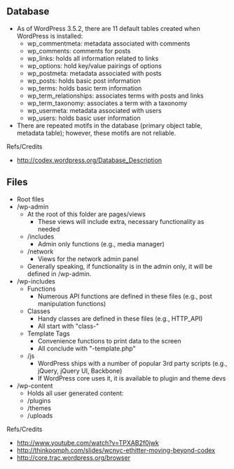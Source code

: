 ## Database

* As of WordPress 3.5.2, there are 11 default tables created when WordPress is installed:
	* wp_commentmeta: metadata associated with comments
	* wp_comments: comments for posts
	* wp_links: holds all information related to links
	* wp_options: hold key/value pairings of options
	* wp_postmeta: metadata associated with posts
	* wp_posts: holds basic post information
	* wp_terms: holds basic term information
	* wp_term_relationships: associates terms with posts and links
	* wp_term_taxonomy: associates a term with a taxonomy
	* wp_usermeta: metadata associated with users
	* wp_users: holds basic user information
* There are repeated motifs in the database (primary object table, metadata table); however, these motifs are not reliable.

Refs/Credits

* http://codex.wordpress.org/Database_Description

## Files

* Root files
* /wp-admin
	* At the root of this folder are pages/views
		* These views will include extra, necessary functionality as needed
	* /includes
		* Admin only functions (e.g., media manager)
	* /network
		* Views for the network admin panel
	* Generally speaking, if functionality is in the admin only, it will be defined in /wp-admin.
* /wp-includes
	* Functions
		* Numerous API functions are defined in these files (e.g., post manipulation functions)
	* Classes
		* Handy classes are defined in these files (e.g., HTTP_API)	
		* All start with "class-"
	* Template Tags
		* Convenience functions to print data to the screen
		* All conclude with "-template.php"
	* /js
		* WordPress ships with a number of popular 3rd party scripts (e.g., jQuery, jQuery UI, Backbone)
		* If WordPress core uses it, it is available to plugin and theme devs
* /wp-content
	* Holds all user generated content:
	* /plugins
	* /themes
	* /uploads

Refs/Credits

* http://www.youtube.com/watch?v=TPXAB2f0jwk
* http://thinkoomph.com/slides/wcnyc-ethitter-moving-beyond-codex
* http://core.trac.wordpress.org/browser